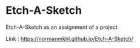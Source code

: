 # Etch-A-Sketch

Etch-A-Sketch as an assignment of a project

Link : https://normanmkhl.github.io/Etch-A-Sketch/
